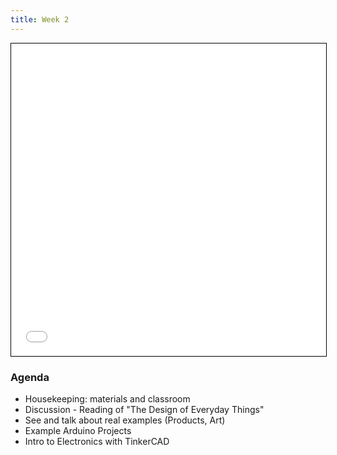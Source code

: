 ```yaml
---
title: Week 2
---
```


<section class="slides_section">
<embed type="text/html" src="slides/week2/index.html" width="100%" height="500px" style="border: solid black 1px" />
</section>

### Agenda
- Housekeeping: materials and classroom
- Discussion - Reading of "The Design of Everyday Things"
- See and talk about real examples (Products, Art)
- Example Arduino Projects
- Intro to Electronics with TinkerCAD
